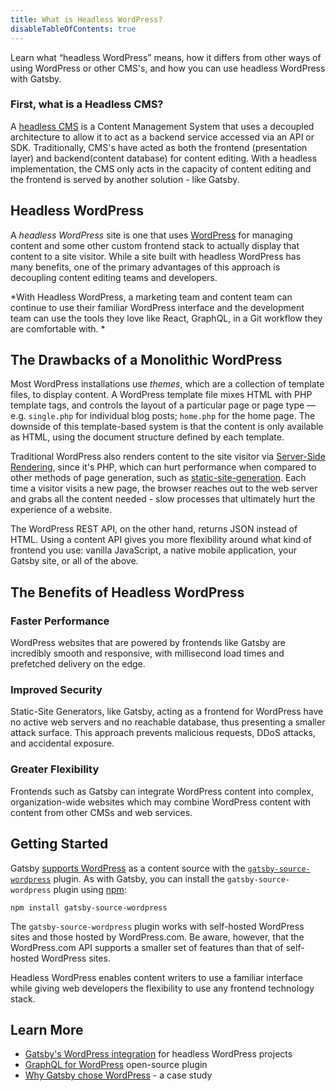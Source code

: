 ```yaml
---
title: What is Headless WordPress?
disableTableOfContents: true
---
```


Learn what <q>headless WordPress</q> means, how it differs from other ways of using WordPress or other CMS's, and how you can use headless WordPress with Gatsby.

### First, what is a Headless CMS?
A [headless CMS](https://gatsbyjs.com/docs/glossary/what-is-a-headless-cms) is a Content Management System that uses a decoupled architecture to allow it to act as a backend service accessed via an API or SDK. Traditionally, CMS's have acted as both the frontend (presentation layer) and backend(content database) for content editing. With a headless implementation, the CMS only acts in the capacity of content editing and the frontend is served by another solution - like Gatsby. 

## Headless WordPress

A _headless WordPress_ site is one that uses [WordPress](https://gatsbyjs.com/solutions/wordpress) for managing content and some other custom frontend stack to actually display that content to a site visitor. While a site built with headless WordPress has many benefits, one of the primary advantages of this approach is decoupling content editing teams and developers. 

*With Headless WordPress, a marketing team and content team can continue to use their familiar WordPress interface and the development team can use the tools they love like React, GraphQL, in a Git workflow they are comfortable with. * 

## The Drawbacks of a Monolithic WordPress

Most WordPress installations use _themes_, which are a collection of template files, to display content. A WordPress template file mixes HTML with PHP template tags, and controls the layout of a particular page or page type — e.g. `single.php` for individual blog posts; `home.php` for the home page. The downside of this template-based system is that the content is only available as HTML, using the document structure defined by each template. 

Traditional WordPress also renders content to the site visitor via [Server-Side Rendering](https://www.gatsbyjs.com/docs/glossary/server-side-rendering/), since it's PHP, which can hurt performance when compared to other methods of page generation, such as [static-site-generation](https://www.gatsbyjs.com/docs/glossary/static-site-generation/). Each time a visitor visits a new page, the browser reaches out to the web server and grabs all the content needed - slow processes that ultimately hurt the experience of a website. 

The WordPress REST API, on the other hand, returns JSON instead of HTML. Using a content API gives you more flexibility around what kind of frontend you use: vanilla JavaScript, a native mobile application, your Gatsby site, or all of the above.

## The Benefits of Headless WordPress

### Faster Performance
WordPress websites that are powered by frontends like Gatsby are incredibly smooth and responsive, with millisecond load times and prefetched delivery on the edge.

### Improved Security
Static-Site Generators, like Gatsby, acting as a frontend for WordPress have no active web servers and no reachable database, thus presenting a smaller attack surface. This approach prevents malicious requests, DDoS attacks, and accidental exposure.

### Greater Flexibility
Frontends such as Gatsby can integrate WordPress content into complex, organization-wide websites which may combine WordPress content with content from other CMSs and web services.

## Getting Started

Gatsby [supports WordPress](/docs/how-to/sourcing-data/sourcing-from-wordpress/) as a content source with the [`gatsby-source-wordpress`](/plugins/gatsby-source-wordpress/) plugin. As with Gatsby, you can install the `gatsby-source-wordpress` plugin using [npm](/docs/glossary/#npm):

```shell
npm install gatsby-source-wordpress
```

The `gatsby-source-wordpress` plugin works with self-hosted WordPress sites and those hosted by WordPress.com. Be aware, however, that the WordPress.com API supports a smaller set of features than that of self-hosted WordPress sites.

Headless WordPress enables content writers to use a familiar interface while giving web developers the flexibility to use any frontend technology stack.

## Learn More

- [Gatsby's WordPress integration](/plugins/gatsby-source-wordpress/) for headless WordPress projects
- [GraphQL for WordPress](https://www.wpgraphql.com/) open-source plugin
- [Why Gatsby chose WordPress](/blog/gatsby-blog-wordpress/) - a case study
